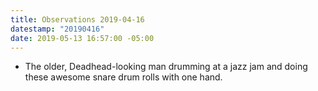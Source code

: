 ```yaml
---
title: Observations 2019-04-16
datestamp: "20190416"
date: 2019-05-13 16:57:00 -05:00
---
```


- The older, Deadhead-looking man drumming at a jazz jam and doing these awesome snare drum rolls with one hand.

